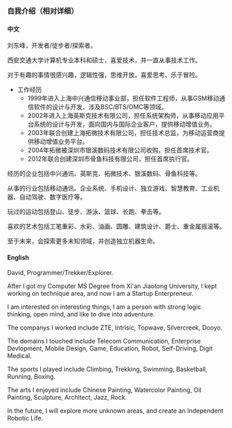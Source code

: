 



### 自我介绍（相对详细）


#### 中文

刘东峰，开发者/徒步者/探索者。

西安交通大学计算机专业本科和硕士，喜爱技术，并一直从事技术工作。

对于有趣的事情很感兴趣，逻辑性强，思维开放，喜爱思考、乐于冒险。

* 工作经历
  * 1999年进入上海中兴通信移动事业部，担任软件工程师，从事GSM移动通信软件的设计与开发，涉及BSC/BTS/OMC等领域。
  * 2002年进入上海英斯克技术有限公司，担任系统架构师，从事移动应用平台系统的设计与开发，面向国内与国际企业客户，提供移动增值业务。
  * 2003年联合创建上海拓微技术有限公司，担任技术总监，为移动运营商提供移动增值业务平台。
  * 2004年拓微被深圳市银溪数码技术有限公司收购，担任首席技术官。
  * 2012年联合创建深圳市骨鱼科技有限公司，担任首席执行官。


经历的企业包括中兴通讯、英斯克、拓微技术、银溪数码、骨鱼科技等。

从事的行业包括移动通讯、企业系统、手机设计、独立游戏、智慧教育、工业机器、自动驾驶、数字医疗等。

玩过的运动包括登山、徒步、游泳、篮球、长跑、拳击等。

喜欢的艺术包括工笔重彩、水彩、油画、圆雕、建筑设计、爵士、重金属摇滚等。

至于未来，会探索更多未知领域，并创造独立机器生命。


#### English

David, Programmer/Trekker/Explorer.

After I got my Computer MS Degree from Xi'an Jiaotong University, I kept working on technique area, and now I am a Startup Enterpreneur.

I am interested on interesting things, I am a person with strong logic thinking, open mind, and like to dive into adventure. 

The companys I worked include ZTE, Intrisic, Topwave, Silvercreek, Dooyo.

The domains I touched include Telecom Communication, Enterprise Devlopment, Mobile Design, Game, Education, Robot, Self-Driving, Digit Medical. 

The sports I played include Climbing, Trekking, Swimming, Basketball, Running, Boxing.

The arts I enjoyed include Chinese Painting, Watercolor Painting, Oil Painting, Sculpture, Architect, Jazz, Rock.

In the future, I will explore more unknown areas, and create an Independent Robotic Life.




